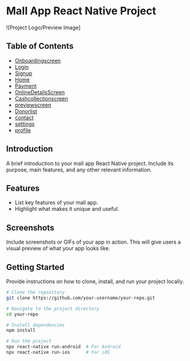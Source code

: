 # Mall App React Native Project

![Project Logo/Preview Image]

## Table of Contents

- [Onboardingscreen](#Onboardingscreen)
- [Login](#Login)
- [Signup](#signup)
- [Home](#Home)
- [Payment](#Payment)
- [OnlineDetailsScreen](#OnlineDetailsScreen)
- [Cashcollectionscreen](#cashcollectionScreen)
- [previewscreen](#previewscreen)
- [Donorlist](#Donorlist)
- [contact](#contact)
- [settings](#settings)
- [profile](#profilescreen)

## Introduction

A brief introduction to your mall app React Native project. Include its purpose, main features, and any other relevant information.

## Features

- List key features of your mall app.
- Highlight what makes it unique and useful.

## Screenshots

Include screenshots or GIFs of your app in action. This will give users a visual preview of what your app looks like.

## Getting Started

Provide instructions on how to clone, install, and run your project locally.

```bash
# Clone the repository
git clone https://github.com/your-username/your-repo.git

# Navigate to the project directory
cd your-repo

# Install dependencies
npm install

# Run the project
npx react-native run-android  # For Android
npx react-native run-ios      # For iOS
